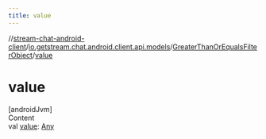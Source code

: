 ```yaml
---
title: value
---
```

//[stream-chat-android-client](../../../index.md)/[io.getstream.chat.android.client.api.models](../index.md)/[GreaterThanOrEqualsFilterObject](index.md)/[value](value.md)



# value  
[androidJvm]  
Content  
val [value](value.md): [Any](https://kotlinlang.org/api/latest/jvm/stdlib/kotlin/-any/index.html)  



